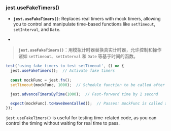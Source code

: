 ### jest.useFakeTimers()

- **`jest.useFakeTimers()`**: Replaces real timers with mock timers, allowing you to control and manipulate time-based functions like `setTimeout`, `setInterval`, and `Date`.

- <audio src="../../../../Downloads/__`jest.useFake.mp3"></audio>

> **`jest.useFakeTimers()`**：用模拟计时器替换真实计时器，允许控制和操作诸如 `setTimeout`、`setInterval` 和 `Date` 等基于时间的函数。
>
> <audio src="../../../../Downloads/`jest.useFakeTi.mp3"></audio>

```js
test('using fake timers to test setTimeout', () => {
  jest.useFakeTimers();  // Activate fake timers
  
  const mockFunc = jest.fn();
  setTimeout(mockFunc, 1000);  // Schedule function to be called after 1 second

  jest.advanceTimersByTime(1000);  // Fast-forward time by 1 second

  expect(mockFunc).toHaveBeenCalled();  // Passes: mockFunc is called after advancing time
});
```

<audio src="../../../../Downloads/这段代码展示了如何使用 Jes (2).mp3"></audio>

`jest.useFakeTimers()` is useful for testing time-related code, as you can control the timing without waiting for real time to pass.